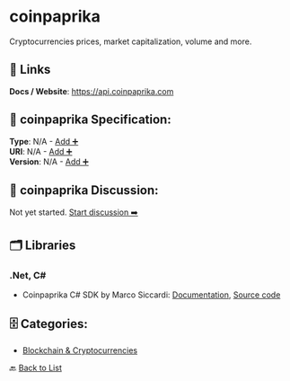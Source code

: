 # coinpaprika

Cryptocurrencies prices, market capitalization, volume and more.

##  🔗 Links
**Docs / Website**: https://api.coinpaprika.com

## 🧬 coinpaprika Specification:
**Type**: N/A - [Add ➕](https://github.com/apis-list/apis-list/edit/main/apis.yaml#L23136)  
**URI**: N/A - [Add ➕](https://github.com/apis-list/apis-list/edit/main/apis.yaml#L23136)  
**Version**: N/A - [Add ➕](https://github.com/apis-list/apis-list/edit/main/apis.yaml#L23136)

## 💬 coinpaprika Discussion:
Not yet started. [Start discussion ➡️](https://github.com/apis-list/apis-list/discussions/new)

## 🗂️ Libraries
### .Net, C#
- Coinpaprika C# SDK by Marco Siccardi: [Documentation](https://api.coinpaprika.com/#section/Clients), [Source code](https://github.com/MSiccDev/CoinpaprikaAPI)


## 🗄️ Categories:
- [Blockchain & Cryptocurrencies](https://github.com/apis-list/apis-list#blockchain--cryptocurrencies-)

🔙  [Back to List](https://github.com/apis-list/apis-list)
